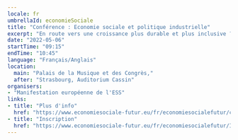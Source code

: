 ```yaml
---
locale: fr
umbrellaId: economieSociale
title: "Conférence : Economie sociale et politique industrielle"
excerpt: "En route vers une croissance plus durable et plus inclusive ?"
date: "2022-05-06"
startTime: "09:15"
endTime: "10:45"
language: "Français/Anglais"
location:
  main: "Palais de la Musique et des Congrès,"
  after: "Strasbourg, Auditorium Cassin"
organisers:
- "Manifestation européenne de l'ESS"
links:
- title: "Plus d'info"
  href: "https://www.economiesociale-futur.eu/fr/economiesocialefutur/conf3"
- title: "Inscription"
  href: "https://www.economiesociale-futur.eu/fr/economiesocialefutur/Inscription/"
---
```

